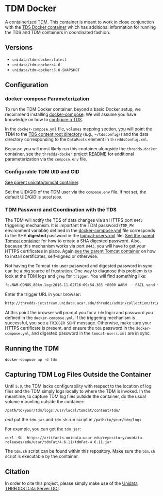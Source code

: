 # TDM Docker

A containerized [TDM](http://www.unidata.ucar.edu/software/thredds/current/tds/reference/collections/TDM.html). This container is meant to work in close conjunction with the [TDS Docker container](https://github.com/Unidata/thredds-docker) which has additional information for running the TDS and TDM containers in coordinated fashion.

## Versions

* `unidata/tdm-docker:latest`
* `unidata/tdm-docker:4.6`
* `unidata/tdm-docker:5.0-SNAPSHOT`

## Configuration
### docker-compose Parameterization

To run the TDM Docker container, beyond a basic Docker setup, we recommend installing [docker-compose](https://docs.docker.com/compose/). We will assume you have knowledge on how to [configure a TDS](https://www.unidata.ucar.edu/software/thredds/current/tds/tutorial/BasicConfigCatalogs.html).

In the `docker-compose.yml` file, `volumes` mapping section, you will point the TDM to the [TDS content root directory](https://github.com/Unidata/thredds-docker#thredds) (e.g., `~/tdsconfig/`) and the data directory corresponding to the `DataRoots` element in `threddsConfig.xml`.

Because you will most likely run this container alongside the `thredds-docker` container, see the `thredds-docker` project [README](https://github.com/Unidata/thredds-docker) for additional parameterization via the `compose.env` file.

### Configurable TDM UID and GID

[See parent unidata/tomcat container](https://github.com/Unidata/tomcat-docker#configurable-tomcat-uid-and-gid).

Set the UID/GID of the TDM user via the `compose.env` file.  If not set, the default UID/GID is `1000`/`1000`.

### TDM Password and Coordination with the TDS

The TDM will notify the TDS of data changes via an HTTPS port `8443` triggering mechanism. It is important the TDM password (`TDM_PW` environment variable) defined in the [docker-compose.yml](https://github.com/Unidata/thredds-docker/blob/master/docker-compose.yml) file corresponds to the SHA **digested** password in the [tomcat-users.xml](https://github.com/Unidata/thredds-docker/blob/master/files/tomcat-users.xml) file. [See the parent Tomcat container](https://hub.docker.com/r/unidata/tomcat-docker/) for how to create a SHA digested password. Also, because this mechanism works via port `8443`, you will have to get your HTTPS certificates in place. Again [see the parent Tomcat container](https://hub.docker.com/r/unidata/tomcat-docker/) on how to install certificates, self-signed or otherwise.

Not having the Tomcat `tdm` user password and digested password in sync can be a big source of frustration. One way to diagnose this problem is to look at the TDM logs and `grep` for `trigger`. You will find something like:

```sh
fc.NAM-CONUS_80km.log:2016-11-02T16:09:54.305 +0000 WARN  - FAIL send trigger to http://thredds-jetstream.unidata.ucar.edu/thredds/admin/collection/trigger?trigger=never&collection=NAM-CONUS_80km status = 401
```

Enter the trigger URL in your browser:

```sh
http://thredds-jetstream.unidata.ucar.edu/thredds/admin/collection/trigger?trigger=never&collection=NAM-CONUS_80km
```

At this point the browser will prompt you for a `tdm` login and password you defined in the `docker-compose.yml`. If the triggering mechanism is successful, you see a `TRIGGER SENT` message. Otherwise, make sure your HTTPS certificate is present, and ensure the `tdm` password in the `docker-compose.yml`, and digested password in the `tomcat-users.xml` are in sync.

## Running the TDM

    docker-compose up -d tdm

## Capturing TDM Log Files Outside the Container

Until `5.0`, the TDM lacks configurability with respect to the location of log files and the TDM simply logs locally to where the TDM is invoked. In the meantime, to capture TDM log files outside the container, do the usual volume mounting outside the container:

    /path/to/your/tdm/logs:/usr/local/tomcat/content/tdm/

*and* put the `tdm.jar` and `tdm.sh` run script in `/path/to/your/tdm/logs`.

For example, you can get the `tdm.jar`:

    curl -SL  https://artifacts.unidata.ucar.edu/repository/unidata-releases/edu/ucar/tdmFat/4.6.11/tdmFat-4.6.11.jar

The `tdm.sh` script can be found within this repository. Make sure the `tdm.sh` script is executable by the container.

## Citation

In order to cite this project, please simply make use of the [Unidata THREDDS Data Server DOI](https://data.datacite.org/10.5065/D6N014KG).

